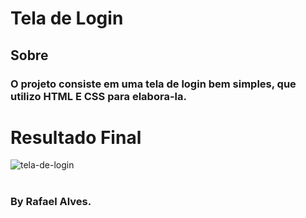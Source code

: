 # Tela de Login

## Sobre

### O projeto consiste em uma tela de login bem simples, que utilizo HTML E CSS para elabora-la.

# Resultado Final
![tela-de-login](https://github.com/user-attachments/assets/fae1313a-1c02-479b-a597-22ebf1797209)

#
### By Rafael Alves.
